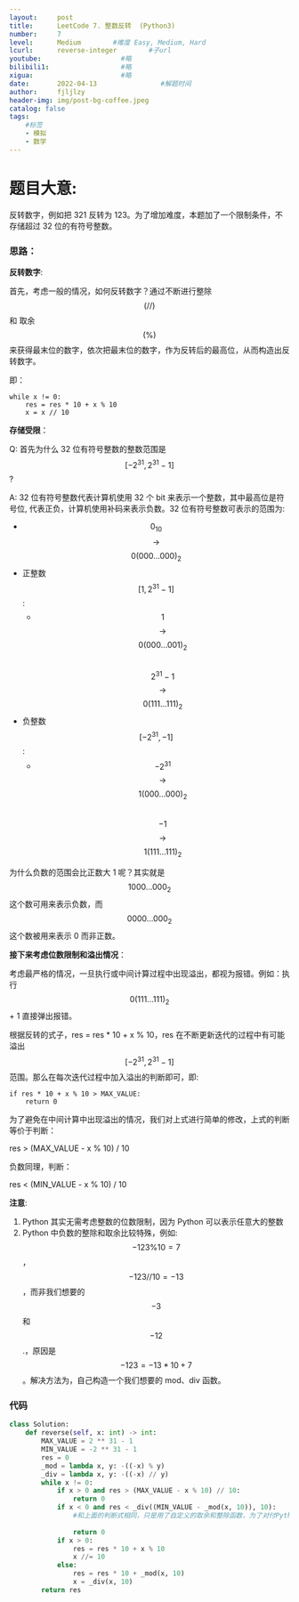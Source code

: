 ```yaml
---
layout:     post
title:      LeetCode 7. 整数反转  (Python3)  
number:     7               
level:      Medium        #难度 Easy, Medium, Hard
lcurl:      reverse-integer        #子url
youtube:                    #略
bilibili1:                  #略
xigua:                      #略
date:       2022-04-13                #解题时间
author:     fjljlzy
header-img: img/post-bg-coffee.jpeg
catalog: false
tags: 
    #标签 
    - 模拟
    - 数学
---
```

# 题目大意:
$$$$
反转数字，例如把 321 反转为 123。为了增加难度，本题加了一个限制条件，不存储超过 32 位的有符号整数。

### 思路：

**反转数字**:

首先，考虑一般的情况，如何反转数字？通过不断进行整除 $$(//)$$ 和 取余 $$( \% )$$ 来获得最末位的数字，依次把最末位的数字，作为反转后的最高位，从而构造出反转数字。

即：
```
while x != 0:
    res = res * 10 + x % 10
    x = x // 10
```

**存储受限**：

Q: 首先为什么 32 位有符号整数的整数范围是 $$[-2^{31}, 2^{31} - 1]$$?

A: 32 位有符号整数代表计算机使用 32 个 bit 来表示一个整数，其中最高位是符号位, 代表正负，计算机使用补码来表示负数。32 位有符号整数可表示的范围为:
- $$0_{10}$$ $$\rightarrow$$ $$0 ( 000 \dots 000)_2$$
- 正整数 $$[1, 2^{31} - 1] $$:
    -  $$1$$ $$\rightarrow$$ $$0 ( 000 \dots 001)_2$$ $$\qquad$$  $$2^{31} - 1$$ $$\rightarrow$$ $$0 ( 111 \dots 111)_2$$
- 负整数 $$[-2^{31}, -1] $$:
    - $$-2^{31}$$ $$\rightarrow$$ $$1 ( 000 \dots 000)_2$$ $$\qquad$$ $$-1$$ $$\rightarrow$$ $$1 ( 111 \dots 111)_2$$

为什么负数的范围会比正数大 1 呢？其实就是 $$1000\dots000_2$$ 这个数可用来表示负数，而 $$0000\dots000_2$$ 这个数被用来表示 0 而非正数。

**接下来考虑位数限制和溢出情况**：

考虑最严格的情况，一旦执行或中间计算过程中出现溢出，都视为报错。例如：执行 $$0 ( 111 \dots 111)_2$$ + 1 直接弹出报错。

根据反转的式子，res = res * 10 + x % 10，res 在不断更新迭代的过程中有可能溢出 $$[-2^{31}, 2^{31} - 1]$$ 范围。那么在每次迭代过程中加入溢出的判断即可，即:
```
if res * 10 + x % 10 > MAX_VALUE:
    return 0
```

为了避免在中间计算中出现溢出的情况，我们对上式进行简单的修改，上式的判断等价于判断：

res > (MAX_VALUE - x % 10) / 10

负数同理，判断：

res < (MIN_VALUE - x % 10) / 10

**注意**:
1. Python 其实无需考虑整数的位数限制，因为 Python 可以表示任意大的整数
2. Python 中负数的整除和取余比较特殊，例如: $$-123\%10 = 7$$，$$-123 // 10 = -13$$，而非我们想要的 $$-3$$ 和 $$-12$$.，原因是$$-123 = -13 * 10 + 7$$。解决方法为，自己构造一个我们想要的 mod、div 函数。

### 代码
```python
class Solution:
    def reverse(self, x: int) -> int:
        MAX_VALUE = 2 ** 31 - 1
        MIN_VALUE = -2 ** 31 - 1
        res = 0
        _mod = lambda x, y: -((-x) % y)
        _div = lambda x, y: -((-x) // y)
        while x != 0:
            if x > 0 and res > (MAX_VALUE - x % 10) // 10:
                return 0
            if x < 0 and res < _div((MIN_VALUE - _mod(x, 10)), 10): 
                #和上面的判断式相同，只是用了自定义的取余和整除函数，为了对付Python负数计算带来的问题
                
                return 0
            if x > 0:
                res = res * 10 + x % 10
                x //= 10
            else:
                res = res * 10 + _mod(x, 10)
                x = _div(x, 10)
        return res
```


